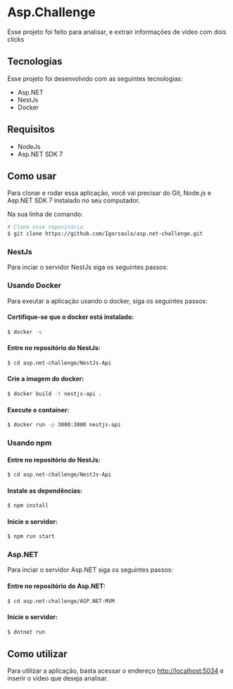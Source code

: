# Asp.Challenge

<p>Esse projeto foi feito para analisar, e extrair informações de video com dois clicks</p>

## Tecnologias

<p>Esse projeto foi desenvolvido com as seguintes tecnologias:</p>
<ul>
    <li>Asp.NET</li>
    <li>NestJs</li>
    <li>Docker</li>
</ul>

## Requisitos

<ul>
    <li>NodeJs</li>
    <li>Asp.NET SDK 7</li>
</ul>

## Como usar

<p>Para clonar e rodar essa aplicação, você vai precisar do Git, Node.js e Asp.NET SDK 7 instalado no seu computador.</p>

<p>Na sua linha de comando:</p>

```bash
# Clone esse repositório
$ git clone https://github.com/Igorsaulo/asp.net-challenge.git
```

### NestJs
<p>Para inciar o servidor NestJs siga os seguintes passos:</p>

### Usando Docker
<p>Para exeutar a aplicação usando o docker, siga os seguintes passos:</p>

#### Certifique-se que o docker está instalado:
```bash
$ docker -v
```

#### Entre no repositório do NestJs:
```bash
$ cd asp.net-challenge/NestJs-Api
```

#### Crie a imagem do docker:
```bash
$ docker build -t nestjs-api .
```

#### Execute o container:
```bash
$ docker run -p 3000:3000 nestjs-api
```

### Usando npm

#### Entre no repositório do NestJs:
```bash
$ cd asp.net-challenge/NestJs-Api
```

#### Instale as dependências:
```bash
$ npm install
```

#### Inicie o servidor:
```bash
$ npm run start
```

### Asp.NET
<p>Para inciar o servidor Asp.NET siga os seguintes passos:</p>

#### Entre no repositório do Asp.NET:
```bash
$ cd asp.net-challenge/ASP.NET-MVM
```

#### Inicie o servidor:
```bash
$ dotnet run
```

## Como utilizar

<p>Para utilizar a aplicação, basta acessar o endereço <a href="http://localhost:5034/">http://localhost:5034</a> e inserir o video que deseja analisar.</p>